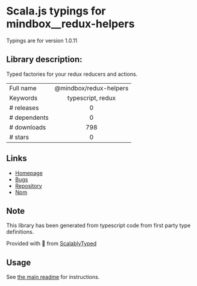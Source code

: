 
# Scala.js typings for mindbox__redux-helpers

Typings are for version 1.0.11

## Library description:
Typed factories for your redux reducers and actions.

|                    |                 |
| ------------------ | :-------------: |
| Full name          | @mindbox/redux-helpers |
| Keywords           | typescript, redux |
| # releases         | 0 |
| # dependents       | 0 |
| # downloads        | 798 |
| # stars            | 0 |

## Links
- [Homepage](https://github.com/mindbox-moscow/redux-helpers#readme)
- [Bugs](https://github.com/mindbox-moscow/redux-helpers/issues)
- [Repository](https://github.com/mindbox-moscow/redux-helpers)
- [Npm](https://www.npmjs.com/package/%40mindbox%2Fredux-helpers)
    


## Note
This library has been generated from typescript code from first party type definitions.

Provided with :purple_heart: from [ScalablyTyped](https://github.com/oyvindberg/ScalablyTyped)

## Usage
See [the main readme](../../readme.md) for instructions.


